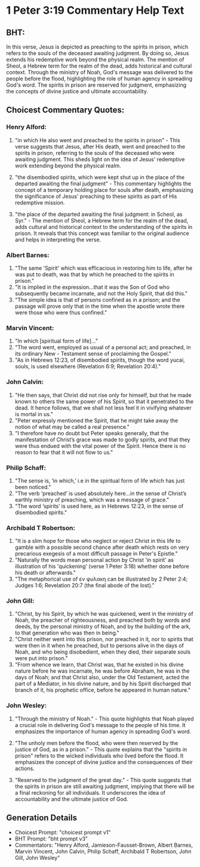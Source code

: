# 1 Peter 3:19 Commentary Help Text

## BHT:
In this verse, Jesus is depicted as preaching to the spirits in prison, which refers to the souls of the deceased awaiting judgment. By doing so, Jesus extends his redemptive work beyond the physical realm. The mention of Sheol, a Hebrew term for the realm of the dead, adds historical and cultural context. Through the ministry of Noah, God's message was delivered to the people before the flood, highlighting the role of human agency in spreading God's word. The spirits in prison are reserved for judgment, emphasizing the concepts of divine justice and ultimate accountability.

## Choicest Commentary Quotes:
### Henry Alford:
1. "in which He also went and preached to the spirits in prison" - This verse suggests that Jesus, after His death, went and preached to the spirits in prison, referring to the souls of the deceased who were awaiting judgment. This sheds light on the idea of Jesus' redemptive work extending beyond the physical realm.

2. "the disembodied spirits, which were kept shut up in the place of the departed awaiting the final judgment" - This commentary highlights the concept of a temporary holding place for souls after death, emphasizing the significance of Jesus' preaching to these spirits as part of His redemptive mission.

3. "the place of the departed awaiting the final judgment: in Scheol, as Syr." - The mention of Sheol, a Hebrew term for the realm of the dead, adds cultural and historical context to the understanding of the spirits in prison. It reveals that this concept was familiar to the original audience and helps in interpreting the verse.

### Albert Barnes:
1. "The same 'Spirit' which was efficacious in restoring him to life, after he was put to death, was that by which he preached to the spirits in prison."
2. "It is implied in the expression...that it was the Son of God who subsequently became incarnate, and not the Holy Spirit, that did this."
3. "The simple idea is that of persons confined as in a prison; and the passage will prove only that in the time when the apostle wrote there were those who were thus confined."

### Marvin Vincent:
1. "In which [spiritual form of life]..."
2. "The word went, employed as usual of a personal act; and preached, in its ordinary New - Testament sense of proclaiming the Gospel."
3. "As in Hebrews 12:23, of disembodied spirits, though the word yucai, souls, is used elsewhere (Revelation 6:9; Revelation 20:4)."

### John Calvin:
1. "He then says, that Christ did not rise only for himself, but that he made known to others the same power of his Spirit, so that it penetrated to the dead. It hence follows, that we shall not less feel it in vivifying whatever is mortal in us."
2. "Peter expressly mentioned the Spirit, that he might take away the notion of what may be called a real presence."
3. "I therefore have no doubt but Peter speaks generally, that the manifestation of Christ’s grace was made to godly spirits, and that they were thus endued with the vital power of the Spirit. Hence there is no reason to fear that it will not flow to us."

### Philip Schaff:
1. "The sense is, ‘in which,’ i.e in the spiritual form of life which has just been noticed."
2. "The verb ‘preached’ is used absolutely here...in the sense of Christ’s earthly ministry of preaching, which was a message of grace."
3. "The word ‘spirits’ is used here, as in Hebrews 12:23, in the sense of disembodied spirits."

### Archibald T Robertson:
1. "It is a slim hope for those who neglect or reject Christ in this life to gamble with a possible second chance after death which rests on very precarious exegesis of a most difficult passage in Peter's Epistle."
2. "Naturally the words mean personal action by Christ 'in spirit' as illustration of his 'quickening' (verse 1 Peter 3:18) whether done before his death or afterwards."
3. "The metaphorical use of εν φυλακη can be illustrated by 2 Peter 2:4; Judges 1:6; Revelation 20:7 (the final abode of the lost)."

### John Gill:
1. "Christ, by his Spirit, by which he was quickened, went in the ministry of Noah, the preacher of righteousness, and preached both by words and deeds, by the personal ministry of Noah, and by the building of the ark, to that generation who was then in being."
2. "Christ neither went into this prison, nor preached in it, nor to spirits that were then in it when he preached, but to persons alive in the days of Noah, and who being disobedient, when they died, their separate souls were put into prison."
3. "From whence we learn, that Christ was, that he existed in his divine nature before he was incarnate, he was before Abraham, he was in the days of Noah; and that Christ also, under the Old Testament, acted the part of a Mediator, in his divine nature, and by his Spirit discharged that branch of it, his prophetic office, before he appeared in human nature."

### John Wesley:
1. "Through the ministry of Noah." - This quote highlights that Noah played a crucial role in delivering God's message to the people of his time. It emphasizes the importance of human agency in spreading God's word.

2. "The unholy men before the flood, who were then reserved by the justice of God, as in a prison." - This quote explains that the "spirits in prison" refers to the wicked individuals who lived before the flood. It emphasizes the concept of divine justice and the consequences of their actions.

3. "Reserved to the judgment of the great day." - This quote suggests that the spirits in prison are still awaiting judgment, implying that there will be a final reckoning for all individuals. It underscores the idea of accountability and the ultimate justice of God.


## Generation Details
- Choicest Prompt: "choicest prompt v1"
- BHT Prompt: "bht prompt v3"
- Commentators: "Henry Alford, Jamieson-Fausset-Brown, Albert Barnes, Marvin Vincent, John Calvin, Philip Schaff, Archibald T Robertson, John Gill, John Wesley"
